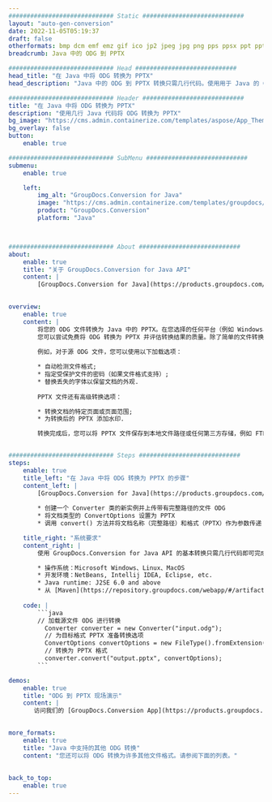 ```yaml
---
############################# Static ############################
layout: "auto-gen-conversion"
date: 2022-11-05T05:19:37
draft: false
otherformats: bmp dcm emf emz gif ico jp2 jpeg jpg png pps ppsx ppt pptx psb psd svg svgz tga tif tiff webp wmf wmz
breadcrumb: Java 中的 ODG 到 PPTX

############################# Head ############################
head_title: "在 Java 中将 ODG 转换为 PPTX"
head_description: "Java 中的 ODG 到 PPTX 转换只需几行代码。使用用于 Java 的 GroupDocs 文档转换 API 转换 160 多种文件格式"

############################# Header ############################
title: "在 Java 中将 ODG 转换为 PPTX"
description: "使用几行 Java 代码将 ODG 转换为 PPTX"
bg_image: "https://cms.admin.containerize.com/templates/aspose/App_Themes/V3/images/bg/header1.png"
bg_overlay: false
button:
    enable: true

############################# SubMenu ############################
submenu:
    enable: true

    left:
        img_alt: "GroupDocs.Conversion for Java"
        image: "https://cms.admin.containerize.com/templates/groupdocs/images/product-logos/90x90-noborder/groupdocs-conversion-java.png"
        product: "GroupDocs.Conversion"
        platform: "Java"



############################# About ############################
about:
    enable: true
    title: "关于 GroupDocs.Conversion for Java API"
    content: |
        [GroupDocs.Conversion for Java](https://products.groupdocs.com/conversion/java/) 是一种高级文件格式转换 API，用于在 Microsoft Office、OpenDocument、PDF、HTML、电子邮件、CAD 等流行图像和文档格式之间进行转换。只需几行代码即可完成更多工作。本机 API 会自动检测原始文档的格式，并提供许多选项来自定义转换后的文档。除了从文档中提取信息的功能外，它还默认支持将转换结果缓存到本地磁盘。但是，任何类型的缓存存储都可以通过实施适当的接口来支持 - Amazon S3、Dropbox、Google Drive、Windows Azure、Reddis 或任何其他接口。
    

overview:
    enable: true
    content: |
        将您的 ODG 文件转换为 Java 中的 PPTX。在您选择的任何平台（例如 Windows、Linux、macOS）上，只需几行 Java 代码。
        您可以尝试免费将 ODG 转换为 PPTX 并评估转换结果的质量。除了简单的文件转换脚本外，您还可以尝试更复杂的选项来加载 ODG 源文件并存储 PPTX 输出。 
        
        例如，对于源 ODG 文件，您可以使用以下加载选项：

        * 自动检测文件格式;
        * 指定受保护文件的密码（如果文件格式支持）;
        * 替换丢失的字体以保留文档的外观.
        
        PPTX 文件还有高级转换选项：

        * 转换文档的特定页面或页面范围;
        * 为转换后的 PPTX 添加水印.

        转换完成后，您可以将 PPTX 文件保存到本地文件路径或任何第三方存储，例如 FTP、Amazon S3、Google Drive、Dropbox 等。请注意 - 转换 ODG到 PPTX，您不需要安装任何额外的软件，例如 MS Office、Open Office、Adobe Acrobat Reader 等。


############################# Steps ############################
steps:
    enable: true
    title_left: "在 Java 中将 ODG 转换为 PPTX 的步骤"
    content_left: |
        [GroupDocs.Conversion for Java](https://products.groupdocs.com/conversion/java/) 允许开发人员使用几行代码轻松地将 ODG 文件转换为 PPTX。
        
        * 创建一个 Converter 类的新实例并上传带有完整路径的文件 ODG
        * 将文档类型的 ConvertOptions 设置为 PPTX
        * 调用 convert() 方法并将文档名称（完整路径）和格式（PPTX）作为参数传递

    title_right: "系统要求"
    content_right: |
        使用 GroupDocs.Conversion for Java API 的基本转换只需几行代码即可完成。所有主要平台和操作系统都支持我们的 API。在执行以下代码之前，请确保您的系统上安装了以下先决条件。

        * 操作系统：Microsoft Windows、Linux、MacOS
        * 开发环境：NetBeans, Intellij IDEA, Eclipse, etc.
        * Java runtime: J2SE 6.0 and above
        * 从 [Maven](https://repository.groupdocs.com/webapp/#/artifacts/browse/tree/General/repo/com/groupdocs/groupdocs-conversion) 获取最新的 GroupDocs.Conversion for Java
         
    code: |
        ```java    
        // 加载源文件 ODG 进行转换
          Converter converter = new Converter("input.odg");
          // 为目标格式 PPTX 准备转换选项
          ConvertOptions convertOptions = new FileType().fromExtension("pptx").getConvertOptions();
          // 转换为 PPTX 格式
          converter.convert("output.pptx", convertOptions);
        ```

demos:
    enable: true
    title: "ODG 到 PPTX 现场演示"
    content: |
       访问我们的 [GroupDocs.Conversion App](https://products.groupdocs.app/conversion/family) 网站并立即尝试 ODG 到 PPTX 转换。免费演示具有以下好处
          

more_formats:
    enable: true
    title: "Java 中支持的其他 ODG 转换"
    content: "您还可以将 ODG 转换为许多其他文件格式。请参阅下面的列表。"
       
       
back_to_top:
    enable: true
---
```

